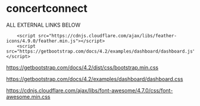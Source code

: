 # concertconnect
ALL EXTERNAL LINKS BELOW

  <script>window.jQuery || document.write('<script src="https://getbootstrap.com/docs/4.2/assets/js/vendor/jquery-slim.min.js"><\/script>')</script><script src="https://getbootstrap.com/docs/4.2/dist/js/bootstrap.bundle.min.js" integrity="sha384-zDnhMsjVZfS3hiP7oCBRmfjkQC4fzxVxFhBx8Hkz2aZX8gEvA/jsP3eXRCvzTofP" crossorigin="anonymous"></script>
        <script src="https://cdnjs.cloudflare.com/ajax/libs/feather-icons/4.9.0/feather.min.js"></script>
        <script src="https://getbootstrap.com/docs/4.2/examples/dashboard/dashboard.js"></script>
        
        
        
https://getbootstrap.com/docs/4.2/dist/css/bootstrap.min.css
    
https://getbootstrap.com/docs/4.2/examples/dashboard/dashboard.css

 https://cdnjs.cloudflare.com/ajax/libs/font-awesome/4.7.0/css/font-awesome.min.css